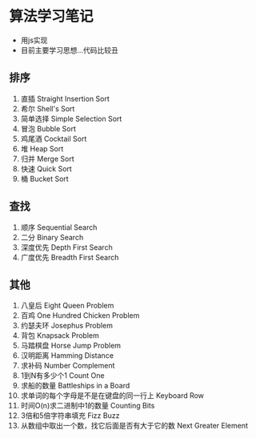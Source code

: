 # 算法学习笔记

* 用js实现
* 目前主要学习思想...代码比较丑

## 排序

1. 直插 Straight Insertion Sort
2. 希尔 Shell's Sort
3. 简单选择 Simple Selection Sort
4. 冒泡 Bubble Sort
5. 鸡尾酒 Cocktail Sort
6. 堆 Heap Sort
7. 归并 Merge Sort
8. 快速 Quick Sort
9. 桶 Bucket Sort

## 查找

1. 顺序 Sequential Search
2. 二分 Binary Search
3. 深度优先 Depth First Search
4. 广度优先 Breadth First Search

## 其他

1. 八皇后 Eight Queen Problem
2. 百鸡 One Hundred Chicken Problem
3. 约瑟夫环 Josephus Problem
4. 背包 Knapsack Problem
5. 马踏棋盘 Horse Jump Problem 
6. 汉明距离 Hamming Distance
7. 求补码 Number Complement
8. 1到N有多少个1 Count One
9. 求船的数量 Battleships in a Board
10. 求单词的每个字母是不是在键盘的同一行上 Keyboard Row
11. 时间O(n)求二进制中1的数量 Counting Bits
12. 3倍和5倍字符串填充 Fizz Buzz
13. 从数组中取出一个数，找它后面是否有大于它的数 Next Greater Element